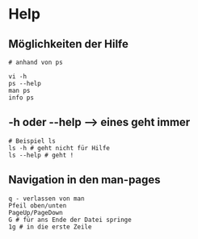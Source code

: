 # Help 

## Möglichkeiten der Hilfe 

```
# anhand von ps

vi -h
ps --help
man ps 
info ps 
```

## -h oder --help --> eines geht immer 

```
# Beispiel ls 
ls -h # geht nicht für Hilfe 
ls --help # geht !
```

## Navigation in den man-pages 

```
q - verlassen von man 
Pfeil oben/unten 
PageUp/PageDown 
G # für ans Ende der Datei springe
1g # in die erste Zeile 
```
